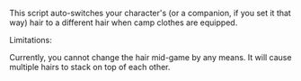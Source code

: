 This script auto-switches your character's (or a companion, if you set it that way) hair to a different hair when camp clothes are equipped.

Limitations:

Currently, you cannot change the hair mid-game by any means. It will cause multiple hairs to stack on top of each other.
